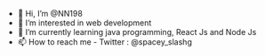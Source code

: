- 👋 Hi, I’m @NN198
- 👀 I’m interested in web development
- 🌱 I’m currently learning java programming, React Js and Node Js
- 📫 How to reach me - Twitter : @spacey_slashg

<!--- 💞️ I’m looking to collaborate on ...
- 📫 How to reach me ... --->

<!---
NN198/NN198 is a ✨ special ✨ repository because its `README.md` (this file) appears on your GitHub profile.
You can click the Preview link to take a look at your changes.
--->
